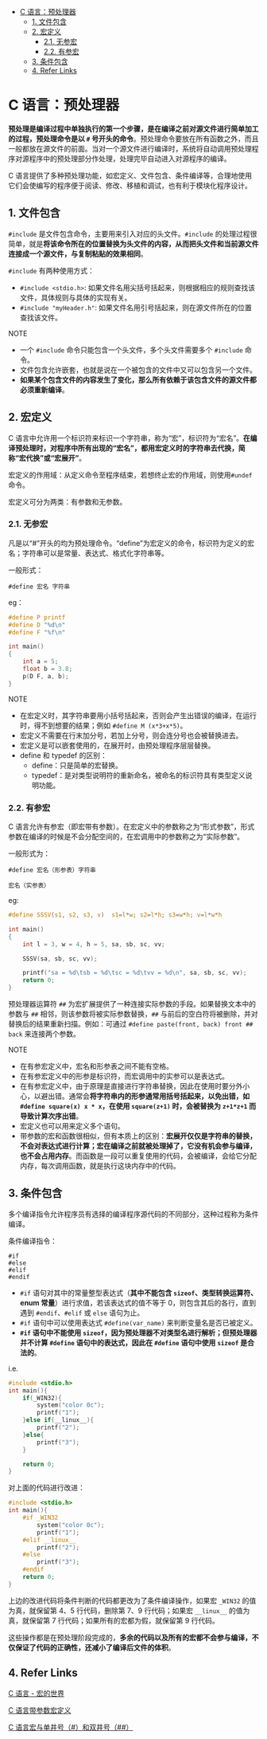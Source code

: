 - [C 语言：预处理器](#c-语言预处理器)
    - [1. 文件包含](#1-文件包含)
    - [2. 宏定义](#2-宏定义)
        - [2.1. 无参宏](#21-无参宏)
        - [2.2. 有参宏](#22-有参宏)
    - [3. 条件包含](#3-条件包含)
    - [4. Refer Links](#4-refer-links)

# C 语言：预处理器

**预处理是编译过程中单独执行的第一个步骤，是在编译之前对源文件进行简单加工的过程，预处理命令是以 `#` 号开头的命令**。预处理命令要放在所有函数之外，而且一般都放在源文件的前面。当对一个源文件进行编译时，系统将自动调用预处理程序对源程序中的预处理部分作处理，处理完毕自动进入对源程序的编译。

C 语言提供了多种预处理功能，如宏定义、文件包含、条件编译等，合理地使用它们会使编写的程序便于阅读、修改、移植和调试，也有利于模块化程序设计。

## 1. 文件包含

`#include` 是文件包含命令，主要用来引入对应的头文件。`#include` 的处理过程很简单，就是**将该命令所在的位置替换为头文件的内容，从而把头文件和当前源文件连接成一个源文件，与复制粘贴的效果相同**。

`#include` 有两种使用方式：
- `#include <stdio.h>`: 如果文件名用尖括号括起来，则根据相应的规则查找该文件，具体规则与具体的实现有关。
- `#include "myHeader.h"`: 如果文件名用引号括起来，则在源文件所在的位置查找该文件。

NOTE
- 一个 `#include` 命令只能包含一个头文件，多个头文件需要多个 `#include` 命令。
- 文件包含允许嵌套，也就是说在一个被包含的文件中又可以包含另一个文件。
- **如果某个包含文件的内容发生了变化，那么所有依赖于该包含文件的源文件都必须重新编译**。

## 2. 宏定义

C 语言中允许用一个标识符来标识一个字符串，称为“宏”，标识符为“宏名”。**在编译预处理时，对程序中所有出现的“宏名”，都用宏定义时的字符串去代换，简称“宏代换”或“宏展开”**。

宏定义的作用域：从定义命令至程序结束，若想终止宏的作用域，则使用`#undef`命令。

宏定义可分为两类：有参数和无参数。

### 2.1. 无参宏

凡是以“#”开头的均为预处理命令。“define”为宏定义的命令，标识符为定义的宏名；字符串可以是常量、表达式、格式化字符串等。

一般形式：
```
#define 宏名 字符串
```

eg：
```c
#define P printf
#define D "%d\n"
#define F "%f\n"

int main()
{
    int a = 5;
    float b = 3.8;
    p(D F, a, b);
}
```

NOTE
- 在宏定义时，其字符串要用小括号括起来，否则会产生出错误的编译，在运行时，得不到想要的结果；例如 `#define M (x*3+x*5)`。
- 宏定义不需要在行末加分号，若加上分号，则会连分号也会被替换进去。
- 宏定义是可以嵌套使用的，在展开时，由预处理程序层层替换。
- define 和 typedef 的区别：
  - define：只是简单的宏替换。
  - typedef：是对类型说明符的重新命名，被命名的标识符具有类型定义说明功能。

### 2.2. 有参宏

C 语言允许有参宏（即宏带有参数）。在宏定义中的参数称之为“形式参数”，形式参数在编译的时候是不会分配空间的，在宏调用中的参数称之为“实际参数”。

一般形式为：
```
#define 宏名（形参表）字符串

宏名（实参表）
```

eg:
```c
#define SSSV(s1, s2, s3, v)  s1=l*w; s2=l*h; s3=w*h; v=l*w*h

int main()
{
    int l = 3, w = 4, h = 5, sa, sb, sc, vv;

    SSSV(sa, sb, sc, vv);

    printf("sa = %d\tsb = %d\tsc = %d\tvv = %d\n", sa, sb, sc, vv);
    return 0;
}
```

预处理器运算符 `##` 为宏扩展提供了一种连接实际参数的手段。如果替换文本中的参数与 `##` 相邻，则该参数将被实际参数替换，`##` 与前后的空白符将被删除，并对替换后的结果重新扫描。例如：可通过 `#define paste(front, back) front ## back` 来连接两个参数。

NOTE
- 在有参宏定义中，宏名和形参表之间不能有空格。
- 在有参宏定义中的形参是标识符，而宏调用中的实参可以是表达式。
- 在有参宏定义中，由于原理是直接进行字符串替换，因此在使用时要分外小心，以避出错。通常会**将字符串内的形参通常用括号括起来，以免出错，如 `#define square(x) x * x`，在使用 `square(z+1)` 时，会被替换为 `z+1*z+1` 而导致计算次序出错**。
- 宏定义也可以用来定义多个语句。
- 带参数的宏和函数很相似，但有本质上的区别：**宏展开仅仅是字符串的替换，不会对表达式进行计算；宏在编译之前就被处理掉了，它没有机会参与编译，也不会占用内存**。而函数是一段可以重复使用的代码，会被编译，会给它分配内存，每次调用函数，就是执行这块内存中的代码。

## 3. 条件包含

多个编译指令允许程序员有选择的编译程序源代码的不同部分，这种过程称为条件编译。

条件编译指令：
```
#if
#else
#elif
#endif
```
- `#if` 语句对其中的常量整型表达式（**其中不能包含 `sizeof`、类型转换运算符、enum 常量**）进行求值，若该表达式的值不等于 0，则包含其后的各行，直到遇到 `#endif`、`#elif` 或 `else` 语句为止。
- `#if` 语句中可以使用表达式 `#define(var_name)` 来判断变量名是否已被定义。
- **`#if` 语句中不能使用 `sizeof`，因为预处理器不对类型名进行解析；但预处理器并不计算 `#define` 语句中的表达式，因此在 `#define` 语句中使用 `sizeof` 是合法的**。

i.e.
```c
#include <stdio.h>
int main(){
    if(_WIN32){
        system("color 0c");
        printf("1");
    }else if(__linux__){
        printf("2");
    }else{
        printf("3");
    }

    return 0;
}
```
对上面的代码进行改进：
```c
#include <stdio.h>
int main(){
    #if _WIN32
        system("color 0c");
        printf("1");
    #elif __linux__
        printf("2");
    #else
        printf("3");
    #endif
    return 0;
}
```
上边的改进代码将条件判断的代码都更改为了条件编译操作，如果宏 `_WIN32` 的值为真，就保留第 4、5 行代码，删除第 7、9 行代码；如果宏 `__linux__` 的值为真，就保留第 7 行代码；如果所有的宏都为假，就保留第 9 行代码。

这些操作都是在预处理阶段完成的，**多余的代码以及所有的宏都不会参与编译，不仅保证了代码的正确性，还减小了编译后文件的体积**。

## 4. Refer Links

[C 语言 - 宏的世界](https://www.jianshu.com/p/5463d8a21444)

[C 语言带参数宏定义](http://c.biancheng.net/cpp/html/66.html)

[C 语言宏与单井号（#）和双井号（##）](https://blog.csdn.net/acs713/article/details/6891837)

